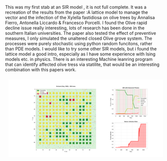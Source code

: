 This was my first stab at an SIR model , it is not full complete. 
It was a recreation of the results from the paper :A lattice model to manage the vector and the infection of the Xylella fastidiosa on olive trees by
Annalisa Fierro, Antonella Liccardo & Francesco Porcelli.
I found the Olive rapid decline issue really interesting, lots of research has been done in the southern Italian universities. 
The paper also tested the effect of preventive measures, I only simulated the unaltered closed Olive grove system. 
The processes were purely stochastic using python random funcitons, rather than PDE models.
I would like to try some other SIR models, but i found the lattice model a good intro, especially as I have some experience with Ising models etc. in physics. 
There is an interesting Machine leanring program that can identify affected olive tress via statilite, that would be an interesting combination with this papers work.


<p align="center">
  <img src="Olive_grove_SIR.png" 
       alt="Olive_grove_SIR" width="950" style="margin: 10px;">
</p>
